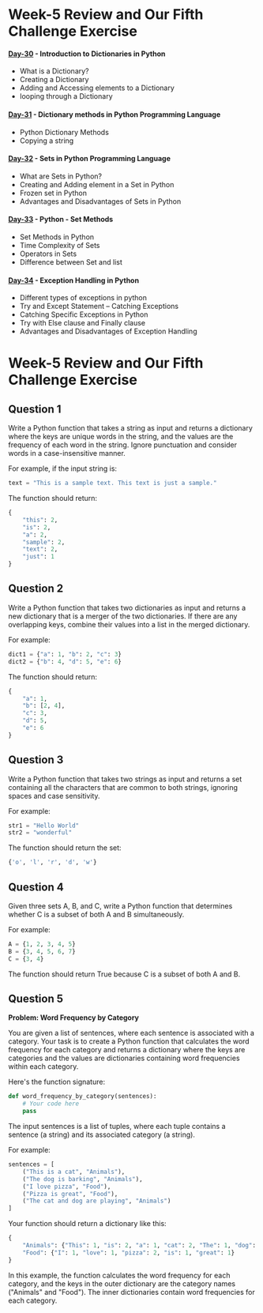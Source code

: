 # Week-5 Review and Our Fifth Challenge Exercise

#### [Day-30](https://github.com/hamzaiftkhar/100-Days-of-Code-with-Python/tree/main/Day-30) - Introduction to Dictionaries in Python

- What is a Dictionary?
- Creating a Dictionary
- Adding and Accessing elements to a Dictionary
- looping through a Dictionary

#### [Day-31](https://github.com/hamzaiftkhar/100-Days-of-Code-with-Python/tree/main/Day-31) - Dictionary methods in Python Programming Language

- Python Dictionary Methods
- Copying a string

#### [Day-32](https://github.com/hamzaiftkhar/100-Days-of-Code-with-Python/tree/main/Day-32) - Sets in Python Programming Language

- What are Sets in Python?
- Creating and Adding element in a Set in Python
- Frozen set in Python
- Advantages and Disadvantages of Sets in Python

#### [Day-33](https://github.com/hamzaiftkhar/100-Days-of-Code-with-Python/tree/main/Day-33) - Python - Set Methods

- Set Methods in Python
- Time Complexity of Sets
- Operators in Sets
- Difference between Set and list

#### [Day-34](https://github.com/hamzaiftkhar/100-Days-of-Code-with-Python/tree/main/Day-34) - Exception Handling in Python

- Different types of exceptions in python
- Try and Except Statement – Catching Exceptions
- Catching Specific Exceptions in Python
- Try with Else clause and Finally clause
- Advantages and Disadvantages of Exception Handling


# Week-5 Review and Our Fifth Challenge Exercise

## Question 1

Write a Python function that takes a string as input and returns a dictionary where the keys are unique words in the string, and the values are the frequency of each word in the string. Ignore punctuation and consider words in a case-insensitive manner.

For example, if the input string is:

```python
text = "This is a sample text. This text is just a sample."
```

The function should return:

```python
{
    "this": 2,
    "is": 2,
    "a": 2,
    "sample": 2,
    "text": 2,
    "just": 1
}
```

## Question 2

Write a Python function that takes two dictionaries as input and returns a new dictionary that is a merger of the two dictionaries. If there are any overlapping keys, combine their values into a list in the merged dictionary.

For example:

```python
dict1 = {"a": 1, "b": 2, "c": 3}
dict2 = {"b": 4, "d": 5, "e": 6}
```
The function should return:

```python
{
    "a": 1,
    "b": [2, 4],
    "c": 3,
    "d": 5,
    "e": 6
}
```

## Question 3

Write a Python function that takes two strings as input and returns a set containing all the characters that are common to both strings, ignoring spaces and case sensitivity.

For example:

```python
str1 = "Hello World"
str2 = "wonderful"
```

The function should return the set:

```python
{'o', 'l', 'r', 'd', 'w'}
```

## Question 4

Given three sets A, B, and C, write a Python function that determines whether C is a subset of both A and B simultaneously.

For example:

```python
A = {1, 2, 3, 4, 5}
B = {3, 4, 5, 6, 7}
C = {3, 4}
```

The function should return True because C is a subset of both A and B.

## Question 5

**Problem: Word Frequency by Category**

You are given a list of sentences, where each sentence is associated with a category. Your task is to create a Python function that calculates the word frequency for each category and returns a dictionary where the keys are categories and the values are dictionaries containing word frequencies within each category.

Here's the function signature:

```python
def word_frequency_by_category(sentences):
    # Your code here
    pass
```

The input sentences is a list of tuples, where each tuple contains a sentence (a string) and its associated category (a string).

For example:

```python
sentences = [
    ("This is a cat", "Animals"),
    ("The dog is barking", "Animals"),
    ("I love pizza", "Food"),
    ("Pizza is great", "Food"),
    ("The cat and dog are playing", "Animals")
]
```

Your function should return a dictionary like this:

```python
{
    "Animals": {"This": 1, "is": 2, "a": 1, "cat": 2, "The": 1, "dog": 2, "and": 1, "are": 1, "playing": 1, "barking": 1},
    "Food": {"I": 1, "love": 1, "pizza": 2, "is": 1, "great": 1}
}
```

In this example, the function calculates the word frequency for each category, and the keys in the outer dictionary are the category names ("Animals" and "Food"). The inner dictionaries contain word frequencies for each category.